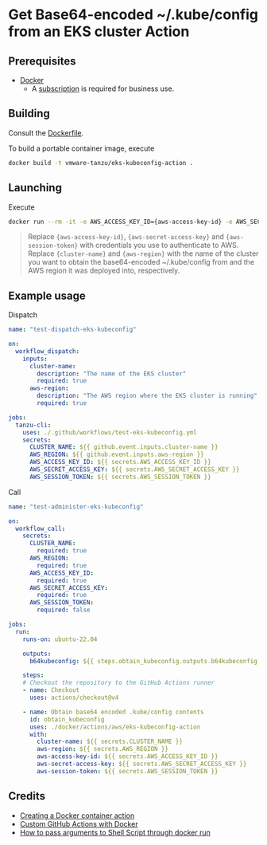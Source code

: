 # Get Base64-encoded ~/.kube/config from an EKS cluster Action

## Prerequisites

* [Docker](https://docs.docker.com/desktop/)
  * A [subscription](https://www.docker.com/blog/updating-product-subscriptions/) is required for business use.


## Building

Consult the [Dockerfile](Dockerfile).

To build a portable container image, execute

```bash
docker build -t vmware-tanzu/eks-kubeconfig-action .
```


## Launching

Execute

```bash
docker run --rm -it -e AWS_ACCESS_KEY_ID={aws-access-key-id} -e AWS_SECRET_ACCESS_KEY='{aws-secret-access-key}' -e AWS_SESSION_TOKEN={aws-session-token} vmware-tanzu/eks-kubeconfig-action {cluster-name} {aws-region}
```
> Replace `{aws-access-key-id}`, `{aws-secret-access-key}` and `{aws-session-token}` with credentials you use to authenticate to AWS.  Replace `{cluster-name}` and `{aws-region}` with the name of the cluster you want to obtain the base64-encoded ~/.kube/config from and the AWS region it was deployed into, respectively.


## Example usage

Dispatch

```yaml
name: "test-dispatch-eks-kubeconfig"

on:
  workflow_dispatch:
    inputs:
      cluster-name:
        description: "The name of the EKS cluster"
        required: true
      aws-region:
        description: "The AWS region where the EKS cluster is running"
        required: true

jobs:
  tanzu-cli:
    uses: ./.github/workflows/test-eks-kubeconfig.yml
    secrets:
      CLUSTER_NAME: ${{ github.event.inputs.cluster-name }}
      AWS_REGION: ${{ github.event.inputs.aws-region }}
      AWS_ACCESS_KEY_ID: ${{ secrets.AWS_ACCESS_KEY_ID }}
      AWS_SECRET_ACCESS_KEY: ${{ secrets.AWS_SECRET_ACCESS_KEY }}
      AWS_SESSION_TOKEN: ${{ secrets.AWS_SESSION_TOKEN }}
```

Call

```yaml
name: "test-administer-eks-kubeconfig"

on:
  workflow_call:
    secrets:
      CLUSTER_NAME:
        required: true
      AWS_REGION:
        required: true
      AWS_ACCESS_KEY_ID:
        required: true
      AWS_SECRET_ACCESS_KEY:
        required: true
      AWS_SESSION_TOKEN:
        required: false

jobs:
  run:
    runs-on: ubuntu-22.04

    outputs:
      b64kubeconfig: ${{ steps.obtain_kubeconfig.outputs.b64kubeconfig }}

    steps:
    # Checkout the repository to the GitHub Actions runner
    - name: Checkout
      uses: actions/checkout@v4

    - name: Obtain base64 encoded .kube/config contents
      id: obtain_kubeconfig
      uses: ./docker/actions/aws/eks-kubeconfig-action
      with:
        cluster-name: ${{ secrets.CLUSTER_NAME }}
        aws-region: ${{ secrets.AWS_REGION }}
        aws-access-key-id: ${{ secrets.AWS_ACCESS_KEY_ID }}
        aws-secret-access-key: ${{ secrets.AWS_SECRET_ACCESS_KEY }}
        aws-session-token: ${{ secrets.AWS_SESSION_TOKEN }}
```

## Credits

* [Creating a Docker container action](https://docs.github.com/en/actions/creating-actions/creating-a-docker-container-action)
* [Custom GitHub Actions with Docker](https://dev.to/sethetter/custom-github-actions-with-docker-3ik3)
* [How to pass arguments to Shell Script through docker run](https://stackoverflow.com/questions/32727594/how-to-pass-arguments-to-shell-script-through-docker-run)
